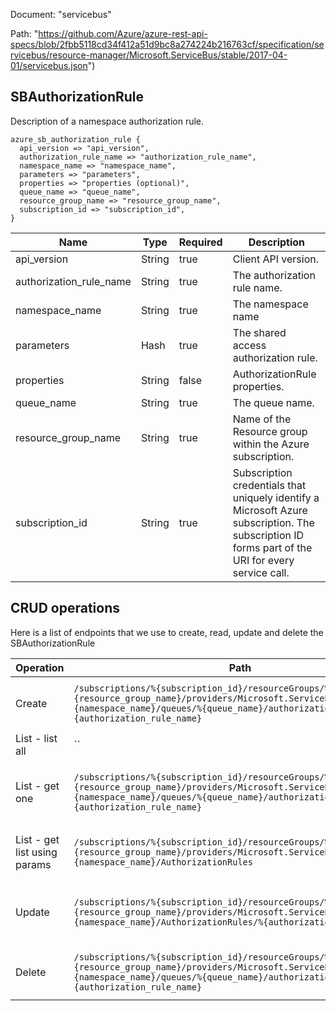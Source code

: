 Document: "servicebus"


Path: "https://github.com/Azure/azure-rest-api-specs/blob/2fbb5118cd34f412a51d9bc8a274224b216763cf/specification/servicebus/resource-manager/Microsoft.ServiceBus/stable/2017-04-01/servicebus.json")

## SBAuthorizationRule

Description of a namespace authorization rule.

```puppet
azure_sb_authorization_rule {
  api_version => "api_version",
  authorization_rule_name => "authorization_rule_name",
  namespace_name => "namespace_name",
  parameters => "parameters",
  properties => "properties (optional)",
  queue_name => "queue_name",
  resource_group_name => "resource_group_name",
  subscription_id => "subscription_id",
}
```

| Name        | Type           | Required       | Description       |
| ------------- | ------------- | ------------- | ------------- |
|api_version | String | true | Client API version. |
|authorization_rule_name | String | true | The authorization rule name. |
|namespace_name | String | true | The namespace name |
|parameters | Hash | true | The shared access authorization rule. |
|properties | String | false | AuthorizationRule properties. |
|queue_name | String | true | The queue name. |
|resource_group_name | String | true | Name of the Resource group within the Azure subscription. |
|subscription_id | String | true | Subscription credentials that uniquely identify a Microsoft Azure subscription. The subscription ID forms part of the URI for every service call. |



## CRUD operations

Here is a list of endpoints that we use to create, read, update and delete the SBAuthorizationRule

| Operation | Path | Verb | Description | OperationID |
| ------------- | ------------- | ------------- | ------------- | ------------- |
|Create|`/subscriptions/%{subscription_id}/resourceGroups/%{resource_group_name}/providers/Microsoft.ServiceBus/namespaces/%{namespace_name}/queues/%{queue_name}/authorizationRules/%{authorization_rule_name}`|Put|Creates an authorization rule for a queue.|Queues_CreateOrUpdateAuthorizationRule|
|List - list all|``||||
|List - get one|`/subscriptions/%{subscription_id}/resourceGroups/%{resource_group_name}/providers/Microsoft.ServiceBus/namespaces/%{namespace_name}/queues/%{queue_name}/authorizationRules/%{authorization_rule_name}`|Get|Gets an authorization rule for a queue by rule name.|Queues_GetAuthorizationRule|
|List - get list using params|`/subscriptions/%{subscription_id}/resourceGroups/%{resource_group_name}/providers/Microsoft.ServiceBus/namespaces/%{namespace_name}/AuthorizationRules`|Get|Gets the authorization rules for a namespace.|Namespaces_ListAuthorizationRules|
|Update|`/subscriptions/%{subscription_id}/resourceGroups/%{resource_group_name}/providers/Microsoft.ServiceBus/namespaces/%{namespace_name}/AuthorizationRules/%{authorization_rule_name}`|Put|Creates or updates an authorization rule for a namespace.|Namespaces_CreateOrUpdateAuthorizationRule|
|Delete|`/subscriptions/%{subscription_id}/resourceGroups/%{resource_group_name}/providers/Microsoft.ServiceBus/namespaces/%{namespace_name}/queues/%{queue_name}/authorizationRules/%{authorization_rule_name}`|Delete|Deletes a queue authorization rule.|Queues_DeleteAuthorizationRule|
